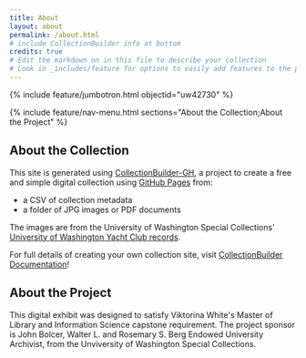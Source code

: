 ```yaml
---
title: About
layout: about
permalink: /about.html
# include CollectionBuilder info at bottom
credits: true
# Edit the markdown on in this file to describe your collection
# Look in _includes/feature for options to easily add features to the page
---
```


{% include feature/jumbotron.html objectid="uw42730" %}

{% include feature/nav-menu.html sections="About the Collection;About the Project" %}

## About the Collection

This site is generated using [CollectionBuilder-GH](https://collectionbuilding.github.io/gh/), a project to create a free and simple digital collection using [GitHub Pages](https://pages.github.com/) from: 

- a CSV of collection metadata
- a folder of JPG images or PDF documents

The images are from the University of Washington Special Collections' [University of Washington Yacht Club records](https://archiveswest.orbiscascade.org/ark:80444/xv784378).

For full details of creating your own collection site, visit [CollectionBuilder Documentation](https://collectionbuilder.github.io/cb-docs/)!

## About the Project

This digital exhibit was designed to satisfy Viktorina White's Master of Library and Information Science capstone requirement. 
The project sponsor is John Bolcer, Walter L. and Rosemary S. Berg Endowed University Archivist, from the Unviversity of Washington Special Collections. 
